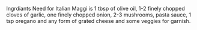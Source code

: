  Ingrdiants Need for Italian Maggi is 1 tbsp of olive oil, 1-2 finely chopped cloves of garlic, one finely chopped onion, 2-3 mushrooms, pasta sauce, 1 tsp oregano and any form of grated cheese and some veggies for garnish. 